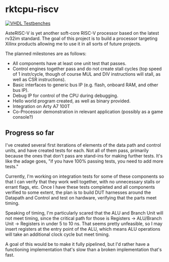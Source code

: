 # rktcpu-riscv

[![VHDL Testbenches](https://github.com/sweeneyal/scrv/actions/workflows/scrv_tests.yml/badge.svg)](https://github.com/sweeneyal/scrv/actions/workflows/scrv_tests.yml)

AsteRISC-V is yet another soft-core RISC-V processor based on the latest rv32im standard. The goal of this project is to build a processor targeting Xilinx products allowing me to use it in all sorts of future projects. 

The planned milestones are as follows:
- All components have at least one unit test that passes.
- Control engines together pass and do not create stall cycles (top speed of 1 instr/cycle, though of course MUL and DIV instructions will stall, as well as CSR instructions).
- Basic interfaces to generic bus IP (e.g. flash, onboard RAM, and other bus IP).
- Debug IP for control of the CPU during debugging.
- Hello world program created, as well as binary provided.
- Integration on Arty A7 100T
- Co-Processor demonstration in relevant application (possibly as a game console?)

## Progress so far
I've created several first iterations of elements of the data path and control units, and have created tests for each. Not all of them pass, primarily because the ones that don't pass are stand-ins for making further tests. It's like the adage goes, "if you have 100% passing tests, you need to add more tests."

Currently, I'm working on integration tests for some of these components so that I can verify that they work well together, with no unnecessary stalls or errant flags, etc. Once I have these tests completed and all components verified to some extent, the plan is to build DUT harnesses around the Datapath and Control and test on hardware, verifying that the parts meet timing.

Speaking of timing, I'm particularly scared that the ALU and Branch Unit will not meet timing, since the critical path for those is Registers -> ALU/Branch Unit -> Registers in under 5 to 10 ns. That seems pretty unfeasible, so I may insert registers at the entry point of the ALU, which means ALU operations will take an additional clock cycle but meet timing.

A goal of this would be to make it fully pipelined, but I'd rather have a functioning implementation that's slow than a broken implementation that's fast.